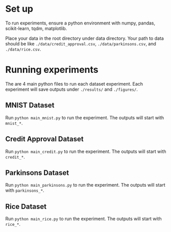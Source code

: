 # Set up
To run experiments, ensure a python environment with numpy, pandas, scikit-learn, tqdm, matplotlib.

Place your data in the root directory under data directory. Your path to data should be like `./data/credit_approval.csv`, `./data/parkinsons.csv`, and `./data/rice.csv`.

# Running experiments
The are 4 main python files to run each dataset experiment. Each experiment will save outputs under `./results/` and `./figures/`.

## MNIST Dataset
Run `python main_mnist.py` to run the experiment. The outputs will start with `mnist_*`.

## Credit Approval Dataset
Run `python main_credit.py` to run the experiment. The outputs will start with `credit_*`.

## Parkinsons Dataset
Run `python main_parkinsons.py` to run the experiment. The outputs will start with `parkinsons_*`.

## Rice Dataset
Run `python main_rice.py` to run the experiment. The outputs will start with `rice_*`.
